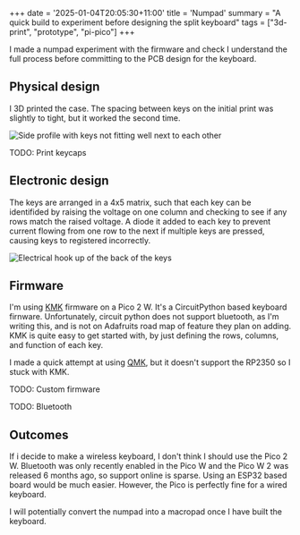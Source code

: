+++
date = '2025-01-04T20:05:30+11:00'
title = 'Numpad'
summary = "A quick build to experiment before designing the split keyboard"
tags = ["3d-print", "prototype", "pi-pico"]
+++

I made a numpad experiment with the firmware and check I understand the full process before committing to the PCB design for the keyboard.

## Physical design

I 3D printed the case. The spacing between keys on the initial print was slightly to tight, but it worked the second time.

![Side profile with keys not fitting well next to each other](/img/Keyboard/numpad/first_print_fit.jpg)

TODO: Print keycaps

## Electronic design

The keys are arranged in a 4x5 matrix, such that each key can be identifided by raising the voltage on one column and checking to see if any rows match the raised voltage. A diode it added to each key to prevent current flowing from one row to the next if multiple keys are pressed, causing keys to registered incorrectly.

![Electrical hook up of the back of the keys](/img/Keyboard/numpad/matrix-design.jpg)

## Firmware

I'm using [KMK](https://github.com/KMKfw/kmk_firmware) firmware on a Pico 2 W. It's a CircuitPython based keyboard firnware. Unfortunately, circuit python does not support bluetooth, as I'm writing this, and is not on Adafruits road map of feature they plan on adding. KMK is quite easy to get started with, by just defining the rows, columns, and function of each key.

I made a quick attempt at using [QMK](https://docs.qmk.fm/), but it doesn't support the RP2350 so I stuck with KMK.

TODO: Custom firmware

TODO: Bluetooth

## Outcomes

If i decide to make a wireless keyboard, I don't think I should use the Pico 2 W. Bluetooth was only recently enabled in the Pico W and the Pico W 2 was released 6 months ago, so support online is sparse. Using an ESP32 based board would be much easier. However, the Pico is perfectly fine for a wired keyboard.

I will potentially convert the numpad into a macropad once I have built the keyboard.